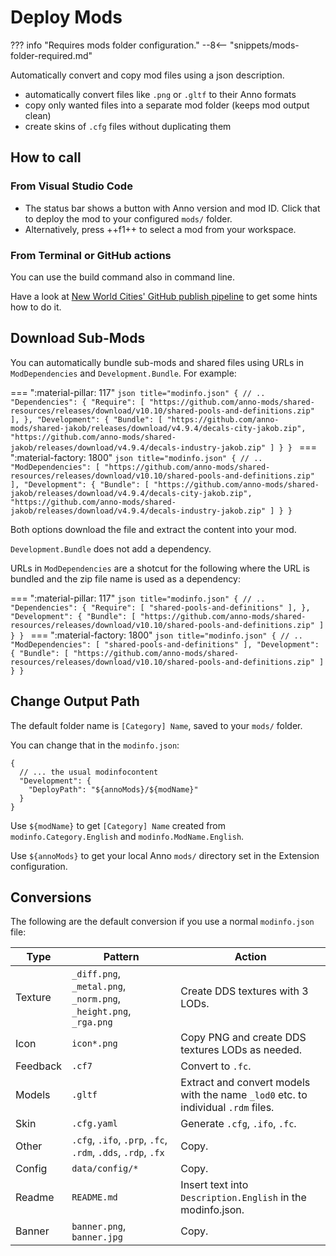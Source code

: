 # Deploy Mods

??? info "Requires mods folder configuration."
    --8<-- "snippets/mods-folder-required.md"

Automatically convert and copy mod files using a json description.

- automatically convert files like `.png` or `.gltf` to their Anno formats
- copy only wanted files into a separate mod folder (keeps mod output clean)
- create skins of `.cfg` files without duplicating them

## How to call

### From Visual Studio Code

- The status bar shows a button with Anno version and mod ID.
  Click that to deploy the mod to your configured `mods/` folder.
- Alternatively, press ++f1++ to select a mod from your workspace.

### From Terminal or GitHub actions

You can use the build command also in command line.

Have a look at [New World Cities' GitHub publish pipeline](https://github.com/anno-mods/new-world-cities/blob/main/.github/workflows/publish.yml) to get some hints how to do it.

## Download Sub-Mods

You can automatically bundle sub-mods and shared files using URLs in `ModDependencies` and `Development.Bundle`. For example:

=== ":material-pillar: 117"
    ```json title="modinfo.json"
    {
      // ..
      "Dependencies": {
        "Require": [
          "https://github.com/anno-mods/shared-resources/releases/download/v10.10/shared-pools-and-definitions.zip"
        ],
      },
      "Development": {
        "Bundle": [
          "https://github.com/anno-mods/shared-jakob/releases/download/v4.9.4/decals-city-jakob.zip",
          "https://github.com/anno-mods/shared-jakob/releases/download/v4.9.4/decals-industry-jakob.zip"
        ]
      }
    }
    ```
=== ":material-factory: 1800"
    ```json title="modinfo.json"
    {
      // ..
      "ModDependencies": [
        "https://github.com/anno-mods/shared-resources/releases/download/v10.10/shared-pools-and-definitions.zip"
      ],
      "Development": {
        "Bundle": [
          "https://github.com/anno-mods/shared-jakob/releases/download/v4.9.4/decals-city-jakob.zip",
          "https://github.com/anno-mods/shared-jakob/releases/download/v4.9.4/decals-industry-jakob.zip"
        ]
      }
    }
    ```

Both options download the file and extract the content into your mod.

`Development.Bundle` does not add a dependency.

URLs in `ModDependencies` are a shotcut for the following where the URL is bundled and the zip file name is used as a dependency:

=== ":material-pillar: 117"
    ```json title="modinfo.json"
    {
      // ..
      "Dependencies": {
        "Require": [
          "shared-pools-and-definitions"
        ],
      },
      "Development": {
        "Bundle": [
          "https://github.com/anno-mods/shared-resources/releases/download/v10.10/shared-pools-and-definitions.zip"
        ]
      }
    }
    ```
=== ":material-factory: 1800"
    ```json title="modinfo.json"
    {
      // ..
      "ModDependencies": [
        "shared-pools-and-definitions"
      ],
      "Development": {
        "Bundle": [
          "https://github.com/anno-mods/shared-resources/releases/download/v10.10/shared-pools-and-definitions.zip"
        ]
      }
    }
    ```

## Change Output Path

The default folder name is `[Category] Name`, saved to your `mods/` folder.

You can change that in the `modinfo.json`:

```jsonc
{
  // ... the usual modinfocontent
  "Development": {
    "DeployPath": "${annoMods}/${modName}"
  }
}
```

Use `${modName}` to get `[Category] Name` created from `modinfo.Category.English` and `modinfo.ModName.English`.

Use `${annoMods}` to get your local Anno `mods/` directory set in the Extension configuration.

## Conversions

The following are the default conversion if you use a normal `modinfo.json` file:

Type | Pattern | Action
---|---|---
Texture | `_diff.png`, `_metal.png`, `_norm.png`, `_height.png`, `_rga.png` | Create DDS textures with 3 LODs.
Icon | `icon*.png` | Copy PNG and create DDS textures LODs as needed.
Feedback | `.cf7` | Convert to `.fc`.
Models | `.gltf` | Extract and convert models with the name `_lod0` etc. to individual `.rdm` files.
Skin | `.cfg.yaml` | Generate `.cfg`, `.ifo`, `.fc`.
Other | `.cfg`, `.ifo`, `.prp`, `.fc`, `.rdm`, `.dds`, `.rdp`, `.fx` | Copy.
Config | `data/config/*` | Copy.
Readme | `README.md` | Insert text into `Description.English` in the modinfo.json.
Banner | `banner.png`, `banner.jpg` | Copy.
